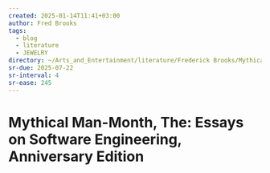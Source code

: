 ```yaml
---
created: 2025-01-14T11:41+03:00
author: Fred Brooks
tags:
  - blog
  - literature
  - JEWELRY
directory: ~/Arts_and_Entertainment/literature/Frederick Brooks/Mythical Man-Month, The_ Essays on Software Engineering, Anniversary Edition (1830)/
sr-due: 2025-07-22
sr-interval: 4
sr-ease: 245
---
```


# Mythical Man-Month, The: Essays on Software Engineering, Anniversary Edition
